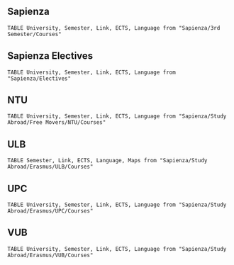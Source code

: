 ## Sapienza

```dataview
TABLE University, Semester, Link, ECTS, Language from "Sapienza/3rd Semester/Courses"
```

## Sapienza Electives
```dataview
TABLE University, Semester, Link, ECTS, Language from "Sapienza/Electives"
```



## NTU
```dataview
TABLE University, Semester, Link, ECTS, Language from "Sapienza/Study Abroad/Free Movers/NTU/Courses"
```


## ULB
```dataview
TABLE Semester, Link, ECTS, Language, Maps from "Sapienza/Study Abroad/Erasmus/ULB/Courses"
```


## UPC
```dataview
TABLE University, Semester, Link, ECTS, Language from "Sapienza/Study Abroad/Erasmus/UPC/Courses"
```


## VUB
```dataview
TABLE University, Semester, Link, ECTS, Language from "Sapienza/Study Abroad/Erasmus/VUB/Courses"
```
